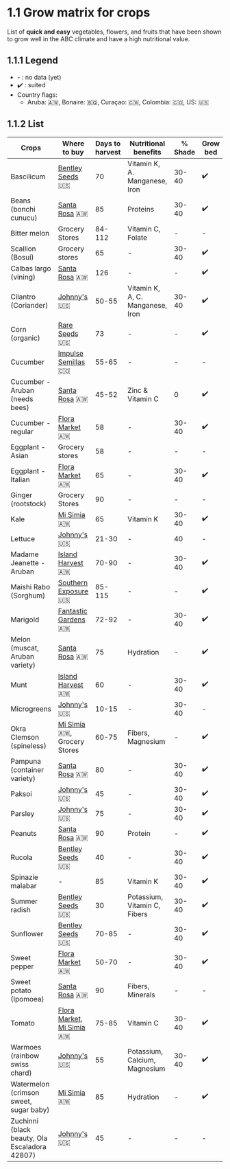 #  1.1 Grow matrix for crops
List of **quick and easy** vegetables, flowers, and fruits that have been shown to grow well in the ABC climate and have a high nutritional value.

## 1.1.1 Legend
* **-** : no data (yet)
* :heavy_check_mark: : suited
* Country flags:
  * Aruba: :aruba:, Bonaire: :caribbean_netherlands:, Curaçao: :curacao:, Colombia: :colombia:, US: :us:

## 1.1.2 List
Crops | Where to buy | Days to harvest | Nutritional benefits | % Shade | Grow bed | Grow tower | Grow bag | Other
----- | ------------ | --------------- | -------------------- | ----- | -------- | ---------- | -------- | -----
Bascilicum | [Bentley Seeds](https://bentleyseeds.com/) :us: | 70 | Vitamin K, A. Manganese, Iron | 30-40 | :heavy_check_mark: | :heavy_check_mark: | - | Hydroponics
Beans (bonchi cunucu) | [Santa Rosa](http://www.santarosa.aw/) :aruba: | 85 | Proteins | 30-40 | :heavy_check_mark: | - | - | -
Bitter melon | Grocery Stores | 84-112 | Vitamin C, Folate | - | - | - | - | -
Scallion (Bosui) | Grocery stores | 65 | - | 30-40 | :heavy_check_mark: | :heavy_check_mark: | - | -
Calbas largo (vining) | [Santa Rosa](http://www.santarosa.aw/) :aruba: | 126 | - | - | :heavy_check_mark: | - | - | -
Cilantro (Coriander) | [Johnny's](https://www.johnnyseeds.com/) :us: | 50-55 | Vitamin K, A, C. Manganese, Iron | 30-40 | :heavy_check_mark: | :heavy_check_mark: | - | Hydroponics
Corn (organic) | [Rare Seeds](https://rareseeds.com/) :us: | 73 | - | - | :heavy_check_mark: | - | - | -
Cucumber | [Impulse Semillas](http://www.impulsemillas.com/) :colombia: | 55-65 | - | - | - | - | - | -
Cucumber - Aruban (needs bees) | [Santa Rosa](http://www.santarosa.aw/) :aruba: | 45-52 | Zinc & Vitamin C | 0 | :heavy_check_mark: | - | - | -
Cucumber - regular | [Flora Market](https://flora.aw/) :aruba: | 58 | - | 30-40 | :heavy_check_mark: | :heavy_check_mark: | - | -
Eggplant - Asian | Grocery stores | 58 | - | - | - | - | - | -
Eggplant - Italian | [Flora Market](https://flora.aw/) :aruba: | 65 | - | 30-40 | :heavy_check_mark: | :heavy_check_mark: | - | -
Ginger (rootstock) | Grocery Stores | 90 | - | - | - | - | - | -
Kale | [Mi Simia](https://www.facebook.com/miSimia) :aruba: | 65 | Vitamin K | 30-40 | :heavy_check_mark: | :heavy_check_mark: | - | Hydroponics
Lettuce | [Johnny's](https://www.johnnyseeds.com/) :us: | 21-30 | - | 40 | - | :heavy_check_mark: | - | Hydroponics
Madame Jeanette - Aruban | [Island Harvest](http://islandharvestaruba.com/) :aruba: | 70-90 | - | 30-40 | :heavy_check_mark: | - | - | -
Maishi Rabo (Sorghum) | [Southern Exposure](https://southernexposure.com/) :us: | 85-115 | - | - | :heavy_check_mark: | - | - | -
Marigold | [Fantastic Gardens](http://fantasticgardensaruba.com/) :aruba: | 72-92 | - | 30-40 | :heavy_check_mark: | :heavy_check_mark: | - | -
Melon (muscat, Aruban variety) | [Santa Rosa](http://www.santarosa.aw/) :aruba: | 75 | Hydration | - | :heavy_check_mark: | - | - | -
Munt | [Island Harvest](http://islandharvestaruba.com/) :aruba: | 60 | - | 30-40 | :heavy_check_mark: | - | - | -  
Microgreens | [Johnny's](https://www.johnnyseeds.com/) :us: | 10-15 | - | 30-40 | - | - | - | Substrate
Okra Clemson (spineless) | [Mi Simia](https://www.facebook.com/miSimia) :aruba:, Grocery Stores | 60-75 | Fibers, Magnesium | - | :heavy_check_mark: | - | - | -
Pampuna (container variety) | [Santa Rosa](http://www.santarosa.aw/) :aruba: | 80 | - | 30-40 | :heavy_check_mark: | - | - | -
Paksoi | [Johnny's](https://www.johnnyseeds.com/) :us: | 45 | - | 30-40 | :heavy_check_mark: | :heavy_check_mark: | - | Hydroponics
Parsley | [Johnny's](https://www.johnnyseeds.com/) :us: | 75 | - | 30-40 | :heavy_check_mark: | :heavy_check_mark: | - | -
Peanuts | [Santa Rosa](http://www.santarosa.aw/) :aruba: | 90 | Protein | - | :heavy_check_mark: | - | :heavy_check_mark: | - 
Rucola | [Bentley Seeds](https://bentleyseeds.com/) :us: | 40 | - | 30-40 | :heavy_check_mark: | :heavy_check_mark: | - | Hydroponics
Spinazie malabar | - | 85 | Vitamin K | 30-40 | :heavy_check_mark: | - | - | -
Summer radish | [Bentley Seeds](https://bentleyseeds.com/) :us: | 30 | Potassium, Vitamin C, Fibers | 30-40 | :heavy_check_mark: | :heavy_check_mark: | - | -
Sunflower | [Bentley Seeds](https://bentleyseeds.com/) :us: | 70-85 | - | 30-40 | :heavy_check_mark: | - | - | - 
Sweet pepper | [Flora Market](https://flora.aw/) :aruba: | 50-70 | - | 30-40 | :heavy_check_mark: | :heavy_check_mark: | - | -
Sweet potato (Ipomoea) | [Santa Rosa](http://www.santarosa.aw/) :aruba: | 90 | Fibers, Minerals | - | - | - | :heavy_check_mark: | -
Tomato | [Flora Market](https://flora.aw/), [Mi Simia](https://www.facebook.com/miSimia) :aruba: | 75-85 | Vitamin C | 30-40 | :heavy_check_mark: | :heavy_check_mark: | - | - 
Warmoes (rainbow swiss chard) | [Johnny's](https://www.johnnyseeds.com/) :us: | 55 | Potassium, Calcium, Magnesium | 30-40 | :heavy_check_mark: | :heavy_check_mark: | - | Hydroponics
Watermelon (crimson sweet, sugar baby) | [Mi Simia](https://www.facebook.com/miSimia) :aruba: | 85 | Hydration | - | :heavy_check_mark: | - | - | -
Zuchinni (black beauty, Ola Escaladora 42807) | [Johnny's](https://www.johnnyseeds.com/) :us: | 45 | - | - | - | - | - | -
